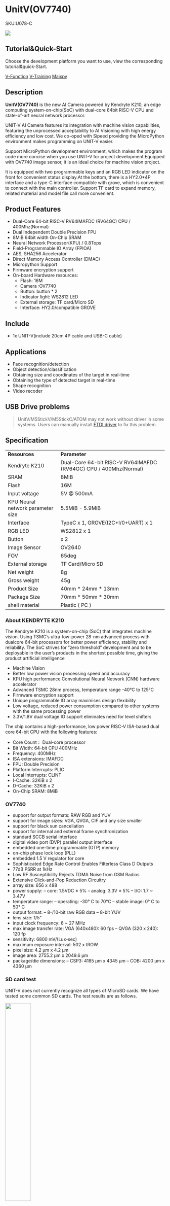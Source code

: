 # UnitV(OV7740)

<el-tag effect="plain">SKU:U078-C</el-tag>

<div class="product_pic"><img src="assets/img/product_pics/unit/unit-v/unitv_ov7740.webp"></div>

## Tutorial&Quick-Start

Choose the development platform you want to use, view the corresponding tutorial&quick-Start.

<a href="/#/zh_CN/quick_start/unitv/v_function"><el-tag effect="plain">V-Function</el-tag></a>
<a href="/#/zh_CN/related_documents/v-training"><el-tag effect="plain">V-Training</el-tag></a>
<a href="/#/zh_CN/quick_start/unitv/unitv_quick_start_maixpy"><el-tag effect="plain">Maixpy</el-tag></a>

## Description

**UnitV(OV7740)** is the new AI Camera powered by Kendryte K210, an edge computing system-on-chip(SoC) with dual-core 64bit RISC-V CPU and state-of-art neural network processor.

UNIT-V AI Camera features its integration with machine vision capabilities, featuring the unprocessed acceptability to AI Visioning with high energy efficiency and low cost. We co-oped with Sipeed providing the MicroPython environment makes programming on UNIT-V easier.

Support MicroPython development environment, which makes the program code more concise when you use UNIT-V for project development.Equipped with OV7740 image sensor, it is an ideal choice for machine vision project.

It is equipped with two programmable keys and an RGB LED indicator on the front for convenient status display.At the bottom, there is a HY2.0*4P interface and a type-C interface compatible with grove, which is convenient to connect with the main controller. Support TF card to expand memory, related material and model file call more convenient.

## Product Features

- Dual-Core 64-bit RISC-V RV64IMAFDC (RV64GC) CPU / 400Mhz(Normal)
- Dual Independent Double Precision FPU
- 8MiB 64bit width On-Chip SRAM
- Neural Network Processor(KPU) / 0.8Tops
- Field-Programmable IO Array (FPIOA)
- AES, SHA256 Accelerator
- Direct Memory Access Controller (DMAC)
- Micropython Support
- Firmware encryption support
- On-board Hardware resources:
    - Flash:  16M
    - Camera :OV7740
    - Button:  button * 2
    - Indicator light:  WS2812 LED
    - External storage:  TF card/Micro SD
    - Interface:  HY2.0/compatible GROVE


## Include

-  1x UNIT-V(include 20cm 4P cable and USB-C cable)  

## Applications

- Face recognition/detection
- Object detection/classification
- Obtaining size and coordinates of the target in real-time
- Obtaining the type of detected target in real-time
- Shape recognition
- Video recoder

## USB Drive problems

>UnitV/M5StickV/M5StickC/ATOM may not work without driver in some systems. Users can manually install [FTDI driver](https://ftdichip.com/drivers/vcp-drivers/) to fix this problem.


## Specification

<table>
   <tr style="font-weight:bold">
      <td>Resources</td>
      <td>Parameter</td>
   </tr>
   <tr>
      <td>Kendryte K210</td>
      <td>Dual-Core 64-bit RISC-V RV64IMAFDC (RV64GC) CPU / 400Mhz(Normal)</td>
   </tr>
   <tr>
      <td>SRAM</td>
      <td>8MiB</td>
   </tr>
   <tr>
      <td>Flash</td>
      <td>16M</td>
   </tr>
   <tr>
      <td>Input voltage</td>
      <td>5V @ 500mA</td>
   </tr>
   <tr>
      <td>KPU Neural network parameter size</td>
      <td>5.5MiB - 5.9MiB</td>
   </tr>
   <tr>
      <td>Interface</td>
      <td>TypeC x 1, GROVE(I2C+I/0+UART) x 1</td>
   </tr>
   <tr>
      <td>RGB LED</td>
      <td>WS2812 x 1</td>
   </tr>
   <tr>
      <td>Button</td>
      <td>x 2</td>
   </tr>
   <tr>
      <td>Image Sensor</td>
      <td>OV2640</td>
   </tr>
   <tr>
      <td>FOV</td>
      <td>65deg</td>
   </tr>
   <tr>
      <td>External storage</td>
      <td>TF Card/Micro SD</td>
   </tr>
   <tr>
      <td>Net weight</td>
      <td>8g</td>
   </tr>
   <tr>
      <td>Gross weight</td>
      <td>45g</td>
   </tr>
   <tr>
      <td>Product Size</td>
      <td>40mm * 24mm * 13mm</td>
   </tr>
   <tr>
      <td>Package Size</td>
      <td>70mm * 50mm * 30mm</td>
   </tr>
   <tr>
      <td>shell material</td>
      <td>Plastic ( PC )</td>
   </tr>
</table>


### About KENDRYTE K210

The Kendryte K210 is a system-on-chip (SoC) that integrates machine vision. Using TSMC’s ultra-low-power 28-nm advanced process with dualcore 64-bit processors for better power efficiency, stability and reliability. The SoC strives for ”zero threshold” development and to be deployable in the user’s products in the shortest possible time, giving the product artificial intelligence
- Machine Vision
- Better low power vision processing speed and accuracy
- KPU high performance Convolutional Neural Network (CNN) hardware accelerator
- Advanced TSMC 28nm process, temperature range -40°C to 125°C
- Firmware encryption support
- Unique programmable IO array maximises design flexibility
- Low voltage, reduced power consumption compared to other systems with the same processing power
- 3.3V/1.8V dual voltage IO support eliminates need for level shifters

The chip contains a high-performance, low power RISC-V ISA-based dual core 64-bit  CPU with the following features:
- Core Count：  Dual-core processor
- Bit Width:   64-bit CPU 400MHz
- Frequency:   400MHz
- ISA extensions:  IMAFDC
- FPU:  Double Precision
- Platform Interrupts:  PLIC
- Local Interrupts:  CLINT
- I-Cache:  32KiB x 2
- D-Cache:  32KiB x 2
- On-Chip SRAM:  8MiB

### OV7740

- support for output formats: RAW RGB and YUV
- support for image sizes: VGA, QVGA, CIF and any size smaller
- support for black sun cancellation
- support for internal and external frame synchronization
- standard SCCB serial interface
- digital video port (DVP) parallel output interface 
- embedded one-time programmable (OTP) memory
- on-chip phase lock loop (PLL)
- embedded 1.5 V regulator for core
- Sophisticated Edge Rate Control Enables Filterless Class D Outputs
- 77dB PSRR at 1kHz
- Low RF Susceptibility Rejects TDMA Noise from GSM Radios
- Extensive Click-and-Pop Reduction Circuitry
- array size: 656 x 488 
- power supply: – core: 1.5VDC ± 5% – analog: 3.3V ± 5% – I/O: 1.7 ~ 3.47V 
- temperature range: – operating: -30° C to 70°C – stable image: 0° C to 50° C 
- output format: – 8-/10-bit raw RGB data – 8-bit YUV
- lens size: 1/5"
- input clock frequency: 6 ~ 27 MHz
- max image transfer rate: VGA (640x480): 60 fps – QVGA (320 x 240): 120 fp
- sensitivity:  6800 mV/(Lux-sec)
- maximum exposure interval: 502 x tROW 
- pixel size: 4.2  μm x 4.2 μm
- image area: 2755.2  μm x 2049.6 μm
- package/die dimensions: – CSP3: 4185  μm  x 4345  μm – COB: 4200 μm x 4360 μm

### SD card test

UNIT-V does not currently recognize all types of MicroSD cards. We have tested some common SD cards. The test results are as follows.

<img src="assets\img\product_pics\unit\unit-v/unit-v-08.webp" width="40%" height="40%"><br>

<table class="table_center">
   <tr style="font-weight:bold" >
      <td>Brand</td>
      <td>Storage</td>
      <td>Type</td>
      <td>Class</td>
      <td>Format</td>
      <td>Test Results</td>
   </tr>
   <tr>
      <td>Kingston</td>
      <td>8G</td>
      <td>HC</td>
      <td>Class4</td>
      <td>FAT32</td>
      <td>OK</td>
   </tr>
   <tr>
      <td>Kingston</td>
      <td>16G</td>
      <td>HC</td>
      <td>Class10</td>
      <td>FAT32</td>
      <td>OK</td>
   </tr>
   <tr>
      <td>Kingston</td>
      <td>32G</td>
      <td>HC</td>
      <td>Class10</td>
      <td>FAT32</td>
      <td>NO</td>
   </tr>
   <tr>
      <td>Kingston</td>
      <td>64G</td>
      <td>XC</td>
      <td>Class10</td>
      <td>exFAT</td>
      <td>OK</td>
   </tr>
   <tr>
      <td>SanDisk</td>
      <td>16G</td>
      <td>HC</td>
      <td>Class10</td>
      <td>FAT32</td>
      <td>OK</td>
   </tr>
   <tr>
      <td>SanDisk</td>
      <td>32G</td>
      <td>HC</td>
      <td>Class10</td>
      <td>FAT32</td>
      <td>OK</td>
   </tr>
   <tr>
      <td>SanDisk</td>
      <td>64G</td>
      <td>XC</td>
      <td>Class10</td>
      <td>/</td>
      <td>NO</td>
   </tr>
   <tr>
      <td>SanDisk</td>
      <td>128G</td>
      <td>XC</td>
      <td>Class10</td>
      <td>/</td>
      <td>NO</td>
   </tr>
   <tr>
      <td>XIAKE</td>
      <td>16G</td>
      <td>HC</td>
      <td>Class10</td>
      <td>FAT32</td>
      <td>OK(purple)</td>
   </tr>
   <tr>
      <td>XIAKE</td>
      <td>32G</td>
      <td>HC</td>
      <td>Class10</td>
      <td>FAT32</td>
      <td>OK</td>
   </tr>
   <tr>
      <td>XIAKE</td>
      <td>64G</td>
      <td>XC</td>
      <td>Class10</td>
      <td>/</td>
      <td>NO</td>
   </tr>
   <tr>
      <td>TURYE</td>
      <td>32G</td>
      <td>HC</td>
      <td>Class10</td>
      <td>/</td>
      <td>NO</td>
   </tr>
</table>

## Related Link

- **Web page** - [sipeed](https://maixpy.sipeed.com/en/)
- **datasheet** - [K210](https://m5stack.oss-cn-shenzhen.aliyuncs.com/resource/docs/datasheet/core/kendryte_datasheet_en.pdf)

## PinMap

<table>
 <tr><td>UnitV</td><td>GPIO8</td><td>GPIO19</td><td>GPIO18</td><td>GPIO34,GPIO35</td></tr>
 <tr><td>Hardware</td><td>RGB LED</td><td>Button A</td><td>Button B</td><td></td></tr>
 <tr><td>HY2.0-4P</td><td></td><td></td><td></td><td>Interface</td></tr>
</table>

<img src="assets/img/product_pics/unit/unit-v/unitv_ov7740_sticker.webp" width="30%">

## Example

If you want the complete code, please click [here](https://github.com/m5stack/M5-ProductExampleCodes/tree/master/App/UnitV/track_ball)

## Video

<video class="video_size" controls>
    <source src="https://m5stack.oss-cn-shenzhen.aliyuncs.com/video/Product_example_video/Unit/unitV.mp4" type="video/mp4">
</video>

<el-divider content-position="right">Last updated: 2020-12-14</el-divider>

<script>

   var purchase_link = 'https://m5stack.com/products/unitv-k210-edge-computing-ai-camera-module-ov7740';
   var quickstart_link = '/#/en/quick_start/unitv/unitv_quick_start';

   anchor_search(purchase_link,quickstart_link);
   scrollFunc();

</script>
